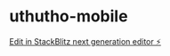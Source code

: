 # uthutho-mobile

[Edit in StackBlitz next generation editor ⚡️](https://stackblitz.com/~/github.com/shaqeelless/uthutho-mobile)